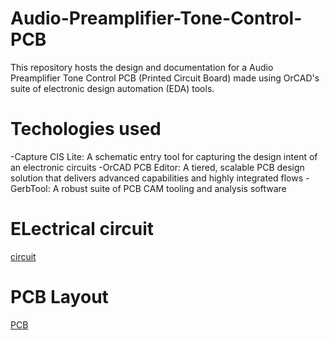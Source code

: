# Audio-Preamplifier-Tone-Control-PCB

This repository hosts the design and documentation for a Audio Preamplifier Tone Control PCB (Printed Circuit Board) made using OrCAD's suite of electronic design automation (EDA) tools.

# Techologies used
-Capture CIS Lite: A schematic entry tool for capturing the design intent of an electronic circuits
-OrCAD PCB Editor: A tiered, scalable PCB design solution that delivers advanced capabilities and highly integrated flows
-GerbTool: A robust suite of PCB CAM tooling and analysis software

# ELectrical circuit

[circuit](Circuit.png)

# PCB Layout

[PCB](PCB.png)

